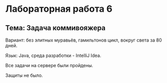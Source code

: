 # Лабораторная работа 6

## Тема: Задача коммивояжера

Вариант: без элитных муравьёв, гамильтонов цикл, вокруг света за 80 дней.

Язык: Java, среда разработки - IntelliJ Idea.

Все задачи на сервере были пройдены.

Защиты не было.
